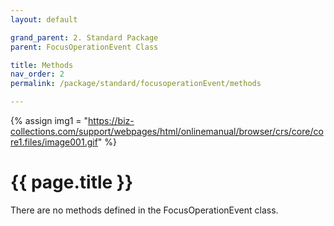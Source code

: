 ```yaml
---
layout: default

grand_parent: 2. Standard Package
parent: FocusOperationEvent Class

title: Methods
nav_order: 2
permalink: /package/standard/focusoperationEvent/methods

---
```

{% assign img1 = "https://biz-collections.com/support/webpages/html/onlinemanual/browser/crs/core/core1.files/image001.gif" %}


# {{ page.title }}

There are no methods defined in the FocusOperationEvent class.